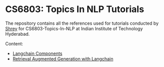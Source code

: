 # CS6803: Topics In NLP Tutorials

The repository contains all the references used for tutorials conducted by [Shrey](https://shreysatapara.github.io) for CS6803-Topics-In-NLP at Indian Institute of Technology Hyderabad.

Content:
- [Langchain Components](/Langchain_Components.ipynb)
- [Retrieval Augmented Generation with Langchain](/RAG_ChatPDF)
